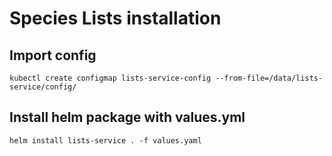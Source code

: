 # Species Lists installation

## Import config

```shell
kubectl create configmap lists-service-config --from-file=/data/lists-service/config/
```

## Install helm package with values.yml

```shell
helm install lists-service . -f values.yaml
```
